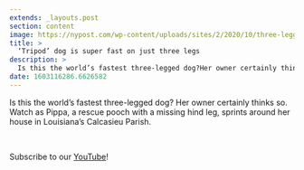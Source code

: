 ```yaml
--- 
extends: _layouts.post 
section: content 
image: https://nypost.com/wp-content/uploads/sites/2/2020/10/three-legged-dog-wp-thumb.jpg?quality=90&strip=all&w=1200 
title: > 
  ‘Tripod’ dog is super fast on just three legs 
description: > 
  Is this the world’s fastest three-legged dog?Her owner certainly thinks so.Watch as Pippa, a rescue pooch with a missing hind leg, sprints around her house in Louisiana’s Calcasieu Parish.Subscribe to our YouTube! 
date: 1603116286.6626582 
--- 
```

<div><p>Is this the world&#8217;s fastest three-legged dog? Her owner certainly thinks so. Watch as Pippa, a rescue pooch with a missing hind leg, sprints around her house in Louisiana&#8217;s Calcasieu Parish.</p>
<p>&#160;</p>
<p>Subscribe to our <a href="http://www.youtube.com/nypost?sub_confirmation=1" target="_blank" rel="noopener noreferrer">YouTube</a>!</p>
																	</div>